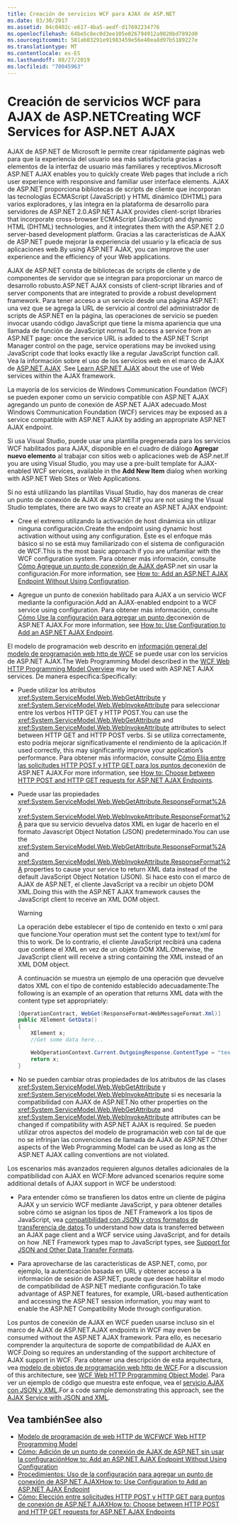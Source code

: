 ```yaml
---
title: Creación de servicios WCF para AJAX de ASP.NET
ms.date: 03/30/2017
ms.assetid: 04c0402c-e617-4ba5-aedf-d17692234776
ms.openlocfilehash: 64be5c8ec0d3ee105e026794912a9820bd7892d0
ms.sourcegitcommit: 581ab03291e91983459e56e40ea8d97b5189227e
ms.translationtype: MT
ms.contentlocale: es-ES
ms.lasthandoff: 08/27/2019
ms.locfileid: "70045963"
---
```

# <a name="creating-wcf-services-for-aspnet-ajax"></a><span data-ttu-id="04d64-102">Creación de servicios WCF para AJAX de ASP.NET</span><span class="sxs-lookup"><span data-stu-id="04d64-102">Creating WCF Services for ASP.NET AJAX</span></span>

<span data-ttu-id="04d64-103">AJAX de ASP.NET de Microsoft le permite crear rápidamente páginas web para que la experiencia del usuario sea más satisfactoria gracias a elementos de la interfaz de usuario más familiares y receptivos.</span><span class="sxs-lookup"><span data-stu-id="04d64-103">Microsoft ASP.NET AJAX enables you to quickly create Web pages that include a rich user experience with responsive and familiar user interface elements.</span></span> <span data-ttu-id="04d64-104">AJAX de ASP.NET proporciona bibliotecas de scripts de cliente que incorporan las tecnologías ECMAScript (JavaScript) y HTML dinámico (DHTML) para varios exploradores, y las integra en la plataforma de desarrollo para servidores de ASP.NET 2.0.</span><span class="sxs-lookup"><span data-stu-id="04d64-104">ASP.NET AJAX provides client-script libraries that incorporate cross-browser ECMAScript (JavaScript) and dynamic HTML (DHTML) technologies, and it integrates them with the ASP.NET 2.0 server-based development platform.</span></span> <span data-ttu-id="04d64-105">Gracias a las características de AJAX de ASP.NET puede mejorar la experiencia del usuario y la eficacia de sus aplicaciones web.</span><span class="sxs-lookup"><span data-stu-id="04d64-105">By using ASP.NET AJAX, you can improve the user experience and the efficiency of your Web applications.</span></span>

<span data-ttu-id="04d64-106">AJAX de ASP.NET consta de bibliotecas de scripts de cliente y de componentes de servidor que se integran para proporcionar un marco de desarrollo robusto.</span><span class="sxs-lookup"><span data-stu-id="04d64-106">ASP.NET AJAX consists of client-script libraries and of server components that are integrated to provide a robust development framework.</span></span> <span data-ttu-id="04d64-107">Para tener acceso a un servicio desde una página ASP.NET: una vez que se agrega la URL de servicio al control del administrador de scripts de ASP.NET en la página, las operaciones de servicio se pueden invocar usando código JavaScript que tiene la misma apariencia que una llamada de función de JavaScript normal.</span><span class="sxs-lookup"><span data-stu-id="04d64-107">To access a service from an ASP.NET page: once the service URL is added to the ASP.NET Script Manager control on the page, service operations may be invoked using JavaScript code that looks exactly like a regular JavaScript function call.</span></span> <span data-ttu-id="04d64-108">Vea la información sobre el uso de los servicios web en el marco de AJAX de [ASP.NET AJAX](https://go.microsoft.com/fwlink/?LinkId=186475) .</span><span class="sxs-lookup"><span data-stu-id="04d64-108">See [Learn ASP.NET AJAX](https://go.microsoft.com/fwlink/?LinkId=186475) about the use of Web services within the AJAX framework.</span></span>

<span data-ttu-id="04d64-109">La mayoría de los servicios de Windows Communication Foundation (WCF) se pueden exponer como un servicio compatible con ASP.NET AJAX agregando un punto de conexión de ASP.NET AJAX adecuado.</span><span class="sxs-lookup"><span data-stu-id="04d64-109">Most Windows Communication Foundation (WCF) services may be exposed as a service compatible with ASP.NET AJAX by adding an appropriate ASP.NET AJAX endpoint.</span></span>

<span data-ttu-id="04d64-110">Si usa Visual Studio, puede usar una plantilla pregenerada para los servicios WCF habilitados para AJAX, disponible en el cuadro de diálogo **Agregar nuevo elemento** al trabajar con sitios web o aplicaciones web de ASP.net.</span><span class="sxs-lookup"><span data-stu-id="04d64-110">If you are using Visual Studio, you may use a pre-built template for AJAX-enabled WCF services, available in the **Add New Item** dialog when working with ASP.NET Web Sites or Web Applications.</span></span>

<span data-ttu-id="04d64-111">Si no está utilizando las plantillas Visual Studio, hay dos maneras de crear un punto de conexión de AJAX de ASP.NET:</span><span class="sxs-lookup"><span data-stu-id="04d64-111">If you are not using the Visual Studio templates, there are two ways to create an ASP.NET AJAX endpoint:</span></span>

- <span data-ttu-id="04d64-112">Cree el extremo utilizando la activación de host dinámica sin utilizar ninguna configuración.</span><span class="sxs-lookup"><span data-stu-id="04d64-112">Create the endpoint using dynamic host activation without using any configuration.</span></span> <span data-ttu-id="04d64-113">Éste es el enfoque más básico si no se está muy familiarizado con el sistema de configuración de WCF.</span><span class="sxs-lookup"><span data-stu-id="04d64-113">This is the most basic approach if you are unfamiliar with the WCF configuration system.</span></span> <span data-ttu-id="04d64-114">Para obtener más información, consulte [Cómo Agregue un punto de conexión de AJAX de](../../../../docs/framework/wcf/feature-details/how-to-add-an-aspnet-ajax-endpoint-without-using-configuration.md)ASP.net sin usar la configuración.</span><span class="sxs-lookup"><span data-stu-id="04d64-114">For more information, see [How to: Add an ASP.NET AJAX Endpoint Without Using Configuration](../../../../docs/framework/wcf/feature-details/how-to-add-an-aspnet-ajax-endpoint-without-using-configuration.md).</span></span>

- <span data-ttu-id="04d64-115">Agregue un punto de conexión habilitado para AJAX a un servicio WCF mediante la configuración.</span><span class="sxs-lookup"><span data-stu-id="04d64-115">Add an AJAX-enabled endpoint to a WCF service using configuration.</span></span> <span data-ttu-id="04d64-116">Para obtener más información, consulte [Cómo Use la configuración para agregar un punto de](../../../../docs/framework/wcf/feature-details/how-to-use-configuration-to-add-an-aspnet-ajax-endpoint.md)conexión de ASP.NET AJAX.</span><span class="sxs-lookup"><span data-stu-id="04d64-116">For more information, see [How to: Use Configuration to Add an ASP.NET AJAX Endpoint](../../../../docs/framework/wcf/feature-details/how-to-use-configuration-to-add-an-aspnet-ajax-endpoint.md).</span></span>

<span data-ttu-id="04d64-117">El modelo de programación web descrito en [información general del modelo de programación web http de WCF](../../../../docs/framework/wcf/feature-details/wcf-web-http-programming-model-overview.md) se puede usar con los servicios de ASP.NET AJAX.</span><span class="sxs-lookup"><span data-stu-id="04d64-117">The Web Programming Model described in the [WCF Web HTTP Programming Model Overview](../../../../docs/framework/wcf/feature-details/wcf-web-http-programming-model-overview.md) may be used with ASP.NET AJAX services.</span></span> <span data-ttu-id="04d64-118">De manera específica:</span><span class="sxs-lookup"><span data-stu-id="04d64-118">Specifically:</span></span>

- <span data-ttu-id="04d64-119">Puede utilizar los atributos <xref:System.ServiceModel.Web.WebGetAttribute> y <xref:System.ServiceModel.Web.WebInvokeAttribute> para seleccionar entre los verbos HTTP GET y HTTP POST.</span><span class="sxs-lookup"><span data-stu-id="04d64-119">You can use the <xref:System.ServiceModel.Web.WebGetAttribute> and <xref:System.ServiceModel.Web.WebInvokeAttribute> attributes to select between HTTP GET and HTTP POST verbs.</span></span> <span data-ttu-id="04d64-120">Si se utiliza correctamente, esto podría mejorar significativamente el rendimiento de la aplicación.</span><span class="sxs-lookup"><span data-stu-id="04d64-120">If used correctly, this may significantly improve your application’s performance.</span></span> <span data-ttu-id="04d64-121">Para obtener más información, consulte [Cómo Elija entre las solicitudes HTTP POST y HTTP GET para los puntos de](../../../../docs/framework/wcf/feature-details/http-post-and-http-get-requests-for-aspnet-ajax-endpoints.md)conexión de ASP.NET AJAX.</span><span class="sxs-lookup"><span data-stu-id="04d64-121">For more information, see [How to: Choose between HTTP POST and HTTP GET requests for ASP.NET AJAX Endpoints](../../../../docs/framework/wcf/feature-details/http-post-and-http-get-requests-for-aspnet-ajax-endpoints.md).</span></span>

- <span data-ttu-id="04d64-122">Puede usar las propiedades <xref:System.ServiceModel.Web.WebGetAttribute.ResponseFormat%2A> y <xref:System.ServiceModel.Web.WebInvokeAttribute.ResponseFormat%2A> para que su servicio devuelva datos XML en lugar de hacerlo en el formato Javascript Object Notation (JSON) predeterminado.</span><span class="sxs-lookup"><span data-stu-id="04d64-122">You can use the <xref:System.ServiceModel.Web.WebGetAttribute.ResponseFormat%2A> and <xref:System.ServiceModel.Web.WebInvokeAttribute.ResponseFormat%2A> properties to cause your service to return XML data instead of the default JavaScript Object Notation (JSON).</span></span> <span data-ttu-id="04d64-123">Si hace esto con el marco de AJAX de ASP.NET, el cliente JavaScript va a recibir un objeto DOM XML.</span><span class="sxs-lookup"><span data-stu-id="04d64-123">Doing this with the ASP.NET AJAX framework causes the JavaScript client to receive an XML DOM object.</span></span>

  > [!WARNING]
  > <span data-ttu-id="04d64-124">La operación debe establecer el tipo de contenido en texto o xml para que funcione.</span><span class="sxs-lookup"><span data-stu-id="04d64-124">Your operation must set the content type to text/xml for this to work.</span></span> <span data-ttu-id="04d64-125">De lo contrario, el cliente JavaScript recibirá una cadena que contiene el XML en vez de un objeto DOM XML.</span><span class="sxs-lookup"><span data-stu-id="04d64-125">Otherwise, the JavaScript client will receive a string containing the XML instead of an XML DOM object.</span></span>

    <span data-ttu-id="04d64-126">A continuación se muestra un ejemplo de una operación que devuelve datos XML con el tipo de contenido establecido adecuadamente:</span><span class="sxs-lookup"><span data-stu-id="04d64-126">The following is an example of an operation that returns XML data with the content type set appropriately:</span></span>

  ```csharp
  [OperationContract, WebGet(ResponseFormat=WebMessageFormat.Xml)]
  public XElement GetData()
  {
      XElement x;
      //Get some data here...

      WebOperationContext.Current.OutgoingResponse.ContentType = "text/xml";
      return x;
  }
  ```

- <span data-ttu-id="04d64-127">No se pueden cambiar otras propiedades de los atributos de las clases <xref:System.ServiceModel.Web.WebGetAttribute> y <xref:System.ServiceModel.Web.WebInvokeAttribute> si es necesaria la compatibilidad con AJAX de ASP.NET.</span><span class="sxs-lookup"><span data-stu-id="04d64-127">No other properties on the <xref:System.ServiceModel.Web.WebGetAttribute> and <xref:System.ServiceModel.Web.WebInvokeAttribute> attributes can be changed if compatibility with ASP.NET AJAX is required.</span></span> <span data-ttu-id="04d64-128">Se pueden utilizar otros aspectos del modelo de programación web con tal de que no se infrinjan las convenciones de llamada de AJAX de ASP.NET.</span><span class="sxs-lookup"><span data-stu-id="04d64-128">Other aspects of the Web Programming Model can be used as long as the ASP.NET AJAX calling conventions are not violated.</span></span>

 <span data-ttu-id="04d64-129">Los escenarios más avanzados requieren algunos detalles adicionales de la compatibilidad con AJAX en WCF:</span><span class="sxs-lookup"><span data-stu-id="04d64-129">More advanced scenarios require some additional details of AJAX support in WCF be understood:</span></span>

- <span data-ttu-id="04d64-130">Para entender cómo se transfieren los datos entre un cliente de página AJAX y un servicio WCF mediante JavaScript, y para obtener detalles sobre cómo se asignan los tipos de .NET Framework a los tipos de JavaScript, vea [compatibilidad con JSON y otros formatos de transferencia de datos](../../../../docs/framework/wcf/feature-details/support-for-json-and-other-data-transfer-formats.md).</span><span class="sxs-lookup"><span data-stu-id="04d64-130">To understand how data is transferred between an AJAX page client and a WCF service using JavaScript, and for details on how .NET Framework types map to JavaScript types, see [Support for JSON and Other Data Transfer Formats](../../../../docs/framework/wcf/feature-details/support-for-json-and-other-data-transfer-formats.md).</span></span>

- <span data-ttu-id="04d64-131">Para aprovecharse de las características de ASP.NET, como, por ejemplo, la autenticación basada en URL y obtener acceso a la información de sesión de ASP.NET, puede que desee habilitar el modo de compatibilidad de ASP.NET mediante configuración.</span><span class="sxs-lookup"><span data-stu-id="04d64-131">To take advantage of ASP.NET features, for example, URL-based authentication and accessing the ASP.NET session information, you may want to enable the ASP.NET Compatibility Mode through configuration.</span></span>

<span data-ttu-id="04d64-132">Los puntos de conexión de AJAX en WCF pueden usarse incluso sin el marco de AJAX de ASP.NET.</span><span class="sxs-lookup"><span data-stu-id="04d64-132">AJAX endpoints in WCF may even be consumed without the ASP.NET AJAX framework.</span></span> <span data-ttu-id="04d64-133">Para ello, es necesario comprender la arquitectura de soporte de compatibilidad de AJAX en WCF.</span><span class="sxs-lookup"><span data-stu-id="04d64-133">Doing so requires an understanding of the support architecture of AJAX support in WCF.</span></span> <span data-ttu-id="04d64-134">Para obtener una descripción de esta arquitectura, vea [modelo de objetos de programación web http de WCF](../../../../docs/framework/wcf/feature-details/wcf-web-http-programming-object-model.md).</span><span class="sxs-lookup"><span data-stu-id="04d64-134">For a discussion of this architecture, see [WCF Web HTTP Programming Object Model](../../../../docs/framework/wcf/feature-details/wcf-web-http-programming-object-model.md).</span></span> <span data-ttu-id="04d64-135">Para ver un ejemplo de código que muestra este enfoque, vea el [servicio AJAX con JSON y XML](../../../../docs/framework/wcf/samples/ajax-service-with-json-and-xml-sample.md).</span><span class="sxs-lookup"><span data-stu-id="04d64-135">For a code sample demonstrating this approach, see the [AJAX Service with JSON and XML](../../../../docs/framework/wcf/samples/ajax-service-with-json-and-xml-sample.md).</span></span>

## <a name="see-also"></a><span data-ttu-id="04d64-136">Vea también</span><span class="sxs-lookup"><span data-stu-id="04d64-136">See also</span></span>

- [<span data-ttu-id="04d64-137">Modelo de programación de web HTTP de WCF</span><span class="sxs-lookup"><span data-stu-id="04d64-137">WCF Web HTTP Programming Model</span></span>](../../../../docs/framework/wcf/feature-details/wcf-web-http-programming-model.md)
- [<span data-ttu-id="04d64-138">Cómo: Adición de un punto de conexión de AJAX de ASP.NET sin usar la configuración</span><span class="sxs-lookup"><span data-stu-id="04d64-138">How to: Add an ASP.NET AJAX Endpoint Without Using Configuration</span></span>](../../../../docs/framework/wcf/feature-details/how-to-add-an-aspnet-ajax-endpoint-without-using-configuration.md)
- [<span data-ttu-id="04d64-139">Procedimientos: Uso de la configuración para agregar un punto de conexión de ASP.NET AJAX</span><span class="sxs-lookup"><span data-stu-id="04d64-139">How to: Use Configuration to Add an ASP.NET AJAX Endpoint</span></span>](../../../../docs/framework/wcf/feature-details/how-to-use-configuration-to-add-an-aspnet-ajax-endpoint.md)
- [<span data-ttu-id="04d64-140">Cómo: Elección entre solicitudes HTTP POST y HTTP GET para puntos de conexión de ASP.NET AJAX</span><span class="sxs-lookup"><span data-stu-id="04d64-140">How to: Choose between HTTP POST and HTTP GET requests for ASP.NET AJAX Endpoints</span></span>](../../../../docs/framework/wcf/feature-details/http-post-and-http-get-requests-for-aspnet-ajax-endpoints.md)
